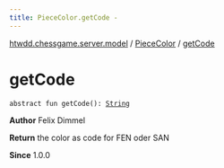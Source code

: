 ```yaml
---
title: PieceColor.getCode - 
---
```


[htwdd.chessgame.server.model](../index.html) / [PieceColor](index.html) / [getCode](./get-code.html)

# getCode

`abstract fun getCode(): `[`String`](https://kotlinlang.org/api/latest/jvm/stdlib/kotlin/-string/index.html)

**Author**
Felix Dimmel

**Return**
the color as code for FEN oder SAN

**Since**
1.0.0

